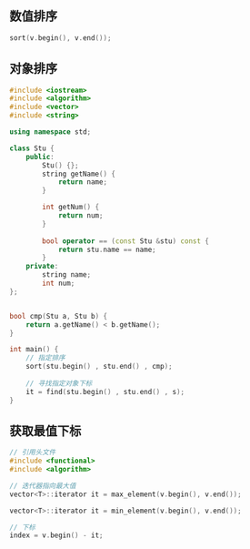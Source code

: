 <!--
 * @Description: 
 * @Version: 1.0
 * @Author: DaLao
 * @Email: dalao_li@163.com
 * @Date: 2021-11-15 21:05:31
 * @LastEditors: DaLao
 * @LastEditTime: 2022-01-10 00:27:27
-->

## 数值排序
  
```c
sort(v.begin(), v.end());
```

## 对象排序

```c++
#include <iostream>
#include <algorithm>
#include <vector>
#include <string>

using namespace std;

class Stu {
	public:
		Stu() {};
		string getName() {
			return name;
		}

		int getNum() {
			return num;
		}
        
		bool operator == (const Stu &stu) const {
			return stu.name == name;
		}
	private:
		string name;
		int num;
};


bool cmp(Stu a, Stu b) {
	return a.getName() < b.getName();
}

int main() {
    // 指定排序
    sort(stu.begin() , stu.end() , cmp);
	
    // 寻找指定对象下标
    it = find(stu.begin() , stu.end() , s);
}
```

## 获取最值下标

```c
// 引用头文件
#include <functional>
#include <algorithm>
```

```c
// 迭代器指向最大值
vector<T>::iterator it = max_element(v.begin(), v.end());

vector<T>::iterator it = min_element(v.begin(), v.end());

// 下标
index = v.begin() - it;
```